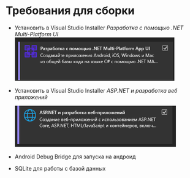 # Требования для сборки
- Установить в Visual Studio Installer *Разработка с помощью .NET Multi-Platform UI* ![Screen](https://github.com/Gesporidgers/Cafe/blob/master/%D0%A1%D0%BD%D0%B8%D0%BC%D0%BE%D0%BA%20%D1%8D%D0%BA%D1%80%D0%B0%D0%BD%D0%B0%202025-03-02%20121714.png)
- Установить в Visual Studio Installer *ASP.NET и разработка веб приложений*

  ![Screen2](https://github.com/Gesporidgers/Cafe/blob/master/%D0%A1%D0%BD%D0%B8%D0%BC%D0%BE%D0%BA%20%D1%8D%D0%BA%D1%80%D0%B0%D0%BD%D0%B0%202025-03-02%20122132.png)
- Android Debug Bridge для запуска на андроид
- SQLite для работы с базой данных